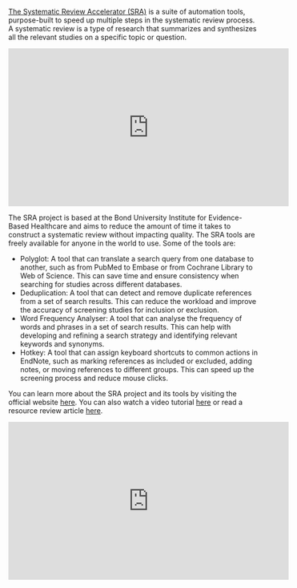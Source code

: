 [The Systematic Review Accelerator (SRA)](https://sr-accelerator.com/) is a suite of automation tools, purpose-built to speed up multiple steps in the systematic review process. A systematic review is a type of research that summarizes and synthesizes all the relevant studies on a specific topic or question.

<iframe width="560" height="315" src="https://www.youtube.com/embed/F5Cvt91kXzc?si=w2qs3GjYeYklP7E5" title="YouTube video player" frameborder="0" allow="accelerometer; autoplay; clipboard-write; encrypted-media; gyroscope; picture-in-picture; web-share" allowfullscreen></iframe>

The SRA project is based at the Bond University Institute for Evidence-Based Healthcare and aims to reduce the amount of time it takes to construct a systematic review without impacting quality. The SRA tools are freely available for anyone in the world to use. Some of the tools are:

- Polyglot: A tool that can translate a search query from one database to another, such as from PubMed to Embase or from Cochrane Library to Web of Science. This can save time and ensure consistency when searching for studies across different databases.
- Deduplication: A tool that can detect and remove duplicate references from a set of search results. This can reduce the workload and improve the accuracy of screening studies for inclusion or exclusion.
- Word Frequency Analyser: A tool that can analyse the frequency of words and phrases in a set of search results. This can help with developing and refining a search strategy and identifying relevant keywords and synonyms.
- Hotkey: A tool that can assign keyboard shortcuts to common actions in EndNote, such as marking references as included or excluded, adding notes, or moving references to different groups. This can speed up the screening process and reduce mouse clicks.   

You can learn more about the SRA project and its tools by visiting the official website [here](https://www.sr-accelerator.com/). You can also watch a video tutorial [here](https://bond.edu.au/iebh/systematic-review-accelerator-sra) or read a resource review article [here](http://systematicreviewtools.com/tool.php?ref=Systematic%20Review%20Accelerator).

<iframe width="560" height="315" src="https://www.youtube.com/embed/7DGzqI1YRng?si=2PWsfbNvomBaS9Ix" title="YouTube video player" frameborder="0" allow="accelerometer; autoplay; clipboard-write; encrypted-media; gyroscope; picture-in-picture; web-share" allowfullscreen></iframe>
